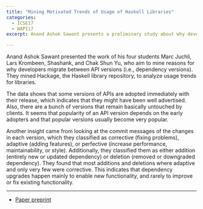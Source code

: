 ```yaml
---
title: "Mining Motivated Trends of Usage of Haskell Libraries"
categories:
  - ICSE17
  - WAPI17
excerpt: Anand Ashok Sawant presents a preliminary study about why developers migrate between API versions.

---
```


Anand Ashok Sawant presented the work of his four students Marc Juchli, Lars Krombeen, Shashank, and Chak Shun Yu, who aim to mine reasons for why developers migrate between API versions (i.e., dependency versions). They mined Hackage, the Haskell library repository, to analyze usage trends for libraries.

The data shows that some versions of APIs are adopted immediately with their release, which indicates that they might have been well advertised. Also, there are a bunch of versions that remain basically untouched by clients. It seems that popularity of an API version depends on the early adopters and that popular versions usually become very popular.

Another insight came from looking at the commit messages of the changes in each version, which they classified as corrective (fixing problems), adaptive (adding features), or perfective (increase performance, maintainability, or style). Additionally, they classified them as either addition (entirely new or updated dependency) or deletion (removed or downgraded dependency). They found that most additions and deletions where adaptive and only very few were corrective. This indicates that dependency upgrades happen mainly to enable new functionality, and rarely to improve or fix existing functionality.

---

* [Paper preprint](https://w-api.github.io/resources/api-haskell-main.pdf)
